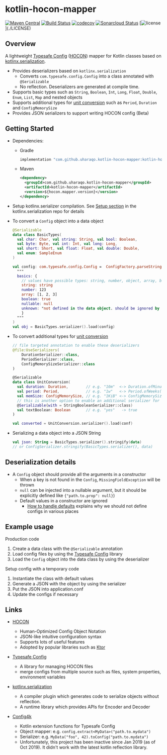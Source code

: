 kotlin-hocon-mapper
===================

[![Maven Central](https://maven-badges.herokuapp.com/maven-central/com.github.uharaqo.kotlin-hocon-mapper/kotlin-hocon-mapper/badge.svg)](https://maven-badges.herokuapp.com/maven-central/com.github.uharaqo.kotlin-hocon-mapper/kotlin-hocon-mapper)
[![Build Status](https://travis-ci.org/uharaqo/kotlin-hocon-mapper.svg?branch=master)](https://travis-ci.org/uharaqo/kotlin-hocon-mapper)
[![codecov](https://codecov.io/gh/uharaqo/kotlin-hocon-mapper/branch/master/graph/badge.svg)](https://codecov.io/gh/uharaqo/kotlin-hocon-mapper)
[![Sonarcloud Status](https://sonarcloud.io/api/project_badges/measure?project=com.lapots.breed.judge:judge-rule-engine&metric=alert_status)](https://sonarcloud.io/dashboard?id=com.lapots.breed.judge:judge-rule-engine)
[![license](https://img.shields.io/badge/license-Apache%202-blue")](./LICENSE)

Overview
--------
A lightweight [Typesafe Config](https://github.com/lightbend/config) ([HOCON](https://github.com/lightbend/config/blob/master/HOCON.md)) mapper for Kotlin classes based on [kotlinx.serialization](https://github.com/Kotlin/kotlinx.serialization).
- Provides deserializers based on `kotlinx.serialization`
  - Converts `com.typesafe.config.Config` into a class annotated with `@Serializable`
  - No reflection. Deserializers are generated at compile time.
- Supports basic types such as `String`, `Boolean`, `Int`, `Long`, `Float`, `Double`, `Enum`, `List`, `Map` and nested objects
- Supports additional types for [unit conversion](https://github.com/lightbend/config/blob/master/HOCON.md#units-format) such as `Period`, `Duration` and `ConfigMemorySize`
- Provides JSON serializers to support writing HOCON config (Beta)

Getting Started
---------------

- Dependencies:
  - Gradle
    ```gradle
    implementation "com.github.uharaqo.kotlin-hocon-mapper:kotlin-hocon-mapper:$hocon_mapper_version"
    ```
  
  - Maven
    ```xml
    <dependency>
      <groupId>com.github.uharaqo.kotlin-hocon-mapper</groupId>
      <artifactId>kotlin-hocon-mapper</artifactId>
      <version>${hocon.mapper.version}</version>
    </dependency>
    ```
- Setup kotlinx.serializer compilation. See [Setup section](https://github.com/Kotlin/kotlinx.serialization#setup) in the kotlinx.serialization repo for details
  
- To convert a `Config` object into a data object
  ```kotlin
  @Serializable
  data class BasicTypes(
    val char: Char, val string: String, val bool: Boolean,
    val byte: Byte, val int: Int, val long: Long,
    val short: Short, val float: Float, val double: Double,
    val enum: SampleEnum
  )
  
  val config: com.typesafe.config.Config =  ConfigFactory.parseString(
    """
    basics: {
      // values have possible types: string, number, object, array, boolean, null
      string: string
      number: 123
      array: [1, 2, 3]
      boolean: true
      nullable: null
      unknown: "not defined in the data object. should be ignored by the parser"
      }
    """
  )
  val obj = BasicTypes.serializer().load(config)
  ```

- To convert additional types for [unit conversion](https://github.com/lightbend/config/blob/master/HOCON.md#units-format)
  ```kotlin
  // file targeted annotation to enable these deserializers
  @file:UseSerializers(
      DurationSerializer::class,
      PeriodSerializer::class,
      ConfigMemorySizeSerializer::class
  )
  
  @Serializable
  data class UnitConversion(
    val duration: Duration,        // e.g. "10m"  <-> Duration.ofMinutes(10)
    val period: Period,            // e.g. "1w"   <-> Period.ofWeeks(10)
    val memSize: ConfigMemorySize, // e.g. "1KiB" <-> ConfigMemorySize.ofBytes(1024)
    // this is another option to enable an additional serializer for a field
    @Serializable(with = StringBooleanSerializer::class)
    val textBoolean: Boolean       // e.g. "yes"   -> true
  )
  
  val converted = UnitConversion.serializer().load(conf)
  ```

- Serializing a data object into a JSON String
  ```kotlin
  val json: String = BasicTypes.serializer().stringify(data)
  // or ConfigSerializer.stringify(BasicTypes.serializer(), data)
  ```

Deserialization details
-----------------------

- A `Config` object should provide all the arguments in a constructor
  - When a key is not found in the `Config`, `MissingFieldException` will be thrown 
  - `null` can be injected into a nullable argument, but it should be explicitly defined like `{"path.to.prop": null}`)
  - Default values in a constructor are ignored
    - [How to handle defaults](https://github.com/lightbend/config#how-to-handle-defaults)
      explains why we should not define configs in various places

Example usage
-------------
Production code
1. Create a data class with the `@Serializable` annotation
2. Load config files by using the [Typesafe Config](https://github.com/lightbend/config#standard-behavior) library
3. Load the `Config` object into the data class by using the deserializer

Setup config with a temporary code
1. Instantiate the class with default values
2. Generate a JSON with the object by using the serializer
3. Put the JSON into application.conf
4. Update the configs if necessary

Links
-----

- [HOCON](https://github.com/lightbend/config/blob/master/HOCON.md)
  - Human-Optimized Config Object Notation
  - JSON-like intuitive configuration syntax
  - Supports lots of useful features
  - Adopted by popular libraries such as [Ktor](https://ktor.io/servers/configuration.html#hocon-file)

- [Typesafe Config](https://github.com/lightbend/config)
  - A library for managing HOCON files
  - merge configs from multiple source such as files, system properties, environment variables

- [kotlinx.serialization](https://github.com/Kotlin/kotlinx.serialization)
  - A compiler plugin which generates code to serialize objects without reflection.
  - A runtime library which provides APIs for Encoder and Decoder

- [Config4k](https://github.com/config4k/config4k)
  - Kotlin extension functions for Typesafe Config
  - Object mapper: e.g. `config.extract<MyData>("path.to.mydata")`
  - Serializer: e.g. `MyData("foo", 42).toConfig("path.to.mydata")`
  - Unfortunately, this project has been inactive since Jan 2019 (as of Oct 2019).
    It didn't work with the latest kotlin reflection library.
